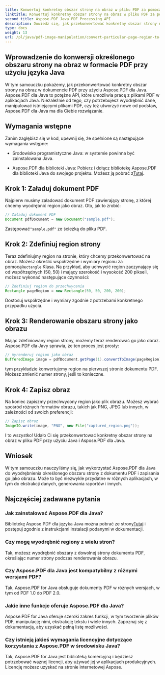```yaml
---
title: Konwertuj konkretny obszar strony na obraz w pliku PDF za pomocą Java
linktitle: Konwertuj konkretny obszar strony na obraz w pliku PDF za pomocą Java
second_title: Aspose.PDF Java PDF Processing API
description: Dowiedz się, jak przekonwertować konkretny obszar strony na obraz w formacie PDF za pomocą języka Java, korzystając z instrukcji krok po kroku. Poznaj Aspose.PDF, aby poznać potężne możliwości języka Java do manipulacji plikami PDF.
type: docs
weight: 13
url: /pl/java/pdf-image-manipulation/convert-particular-page-region-to-image-in-pdf-using-java/
---
```


## Wprowadzenie do konwersji określonego obszaru strony na obraz w formacie PDF przy użyciu języka Java

W tym samouczku pokażemy, jak przekonwertować konkretny obszar strony na obraz w dokumencie PDF przy użyciu Aspose.PDF dla Java. Aspose.PDF dla Java to potężne API, które umożliwia pracę z plikami PDF w aplikacjach Java. Niezależnie od tego, czy potrzebujesz wyodrębnić dane, manipulować istniejącymi plikami PDF, czy też utworzyć nowe od podstaw, Aspose.PDF dla Java ma dla Ciebie rozwiązanie.

## Wymagania wstępne

Zanim zagłębisz się w kod, upewnij się, że spełnione są następujące wymagania wstępne:

- Środowisko programistyczne Java: w systemie powinna być zainstalowana Java.

- Aspose.PDF dla biblioteki Java: Pobierz i dołącz bibliotekę Aspose.PDF dla biblioteki Java do swojego projektu. Możesz ją pobrać z[Tutaj](https://releases.aspose.com/pdf/java/).

## Krok 1: Załaduj dokument PDF

Najpierw musimy załadować dokument PDF zawierający stronę, z której chcemy wyodrębnić region jako obraz. Oto, jak to zrobić:

```java
// Załaduj dokument PDF
Document pdfDocument = new Document("sample.pdf");
```

 Zastępować`"sample.pdf"` ze ścieżką do pliku PDF.

## Krok 2: Zdefiniuj region strony

 Teraz zdefiniujmy region na stronie, który chcemy przekonwertować na obraz. Możesz określić współrzędne i wymiary regionu za pomocą`Rectangle` Klasa. Na przykład, aby uchwycić region zaczynający się od współrzędnych (50, 50) i mający szerokość i wysokość 200 pikseli, możesz wykonać następujące czynności:

```java
// Zdefiniuj region do przechwycenia
Rectangle pageRegion = new Rectangle(50, 50, 200, 200);
```

Dostosuj współrzędne i wymiary zgodnie z potrzebami konkretnego przypadku użycia.

## Krok 3: Renderowanie obszaru strony jako obrazu

Mając zdefiniowany region strony, możemy teraz renderować go jako obraz. Aspose.PDF dla Javy sprawia, że ten proces jest prosty:

```java
// Wyrenderuj region jako obraz
BufferedImage image = pdfDocument.getPage(1).convertToImage(pageRegion);
```

tym przykładzie konwertujemy region na pierwszej stronie dokumentu PDF. Możesz zmienić numer strony, jeśli to konieczne.

## Krok 4: Zapisz obraz

Na koniec zapiszmy przechwycony region jako plik obrazu. Możesz wybrać spośród różnych formatów obrazu, takich jak PNG, JPEG lub innych, w zależności od swoich preferencji:

```java
// Zapisz obraz
ImageIO.write(image, "PNG", new File("captured_region.png"));
```

I to wszystko! Udało Ci się przekonwertować konkretny obszar strony na obraz w pliku PDF przy użyciu Java i Aspose.PDF dla Java.

## Wniosek

W tym samouczku nauczyliśmy się, jak wykorzystać Aspose.PDF dla Java do wyodrębnienia określonego obszaru strony z dokumentu PDF i zapisania go jako obrazu. Może to być niezwykle przydatne w różnych aplikacjach, w tym do ekstrakcji danych, generowania raportów i innych.

## Najczęściej zadawane pytania

### Jak zainstalować Aspose.PDF dla Java?

 Bibliotekę Aspose.PDF dla języka Java można pobrać ze strony[Tutaj](https://releases.aspose.com/pdf/java/) i postępuj zgodnie z instrukcjami instalacji podanymi w dokumentacji.

### Czy mogę wyodrębnić regiony z wielu stron?

Tak, możesz wyodrębnić obszary z dowolnej strony dokumentu PDF, określając numer strony podczas renderowania obrazu.

### Czy Aspose.PDF dla Java jest kompatybilny z różnymi wersjami PDF?

Tak, Aspose.PDF for Java obsługuje dokumenty PDF w różnych wersjach, w tym od PDF 1.0 do PDF 2.0.

### Jakie inne funkcje oferuje Aspose.PDF dla Java?

Aspose.PDF for Java oferuje szeroki zakres funkcji, w tym tworzenie plików PDF, manipulację nimi, ekstrakcję tekstu i wiele innych. Zapoznaj się z dokumentacją, aby uzyskać pełną listę możliwości.

### Czy istnieją jakieś wymagania licencyjne dotyczące korzystania z Aspose.PDF w środowisku Java?

Tak, Aspose.PDF for Java jest biblioteką komercyjną i będziesz potrzebować ważnej licencji, aby używać jej w aplikacjach produkcyjnych. Licencję możesz uzyskać na stronie internetowej Aspose.